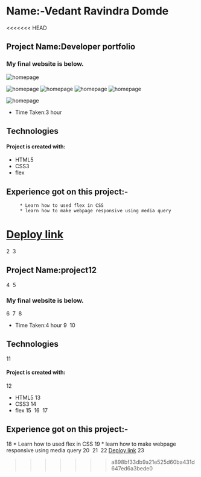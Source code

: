 # Name:-Vedant Ravindra Domde
<<<<<<< HEAD

## Project Name:Developer portfolio

### My final website is below.

![homepage](images/3rd.jpg.png)

![homepage](images/4th.jpg)
![homepage](images/5th.jpg)
![homepage](images/6th.jpg)
![homepage](images/7th.jpg)

![homepage](images/8th.jpg)

- Time Taken:3 hour 

## Technologies
#### Project is created with:
* HTML5
* CSS3
* flex


## Experience got on this project:-
         * Learn how to used flex in CSS
         * learn how to make webpage responsive using media query


  [Deploy link](https://vedantdomde.github.io/html-css-project9/) 
=======
2
​
3
## Project Name:project12
4
​
5
### My final website is below.
6
​
7
​
8
- Time Taken:4 hour 
9
​
10
## Technologies
11
#### Project is created with:
12
* HTML5
13
* CSS3
14
* flex
15
​
16
​
17
## Experience got on this project:-
18
         * Learn how to used flex in CSS
19
         * learn how to make webpage responsive using media query
20
​
21
​
22
  [Deploy link](https://vedantdomde.github.io/html-css-project12/) 
23
​
>>>>>>> a898bf33db9a21e525d60ba431d647ed6a3bede0

